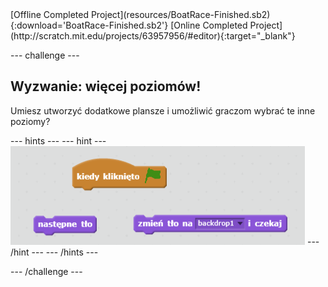 <div class="p-hero-buttons">
 [Offline Completed Project](resources/BoatRace-Finished.sb2){:download='BoatRace-Finished.sb2'}
 [Online Completed Project](http://scratch.mit.edu/projects/63957956/#editor){:target="_blank"}
</div>

\--- challenge \---

## Wyzwanie: więcej poziomów!

Umiesz utworzyć dodatkowe plansze i umożliwić graczom wybrać te inne poziomy?

\--- hints \--- \--- hint \--- ![screenshot](images/boat-levels-blocks.png) \--- /hint \--- \--- /hints \---

\--- /challenge \---